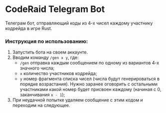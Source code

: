 # CodeRaid Telegram Bot
Телеграм бот, отправляющий коды из 4-х чисел каждому участнику кодрейда в игре Rust.

### Инструкция по использованию:
1. Запустить бота на своем аккаунте.
2. Вводим команду `/gen x y`, где:
   * `/gen` отправка каждым сообщением по одному из вариантов 4-х значного числа;
   * `x` количество участников кодрейда;
   * `y` номер фрагмента списка чисел (числа будут генерироваться в порядке возрастания). Нужно заранее оговорить с остальными участниками какой номер будет присвоен каждому (начиная с 0, заканчивания `x - 1`);
3. При неудачной попытке удаляем сообщение с этим кодом и переходим на следующее.
